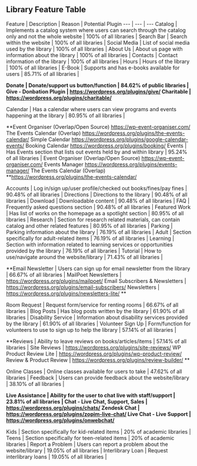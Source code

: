 ## Library Feature Table


Feature | Description | Reason | Potential Plugin
--- | --- | ---
Catalog | Implements a catalog system where users can search through the catalog only and not the whole website | 100% of all libraries |
Search Bar | Search within the website | 100% of all libraries |
Social Media | List of social media used by the library | 100% of all libraries |
About Us | About us page with information about the library | 100% of all libraries |
Contacts | Contact information of the library | 100% of all libraries |
Hours | Hours of the library | 100% of all libraries |
E-Book | Supports and has e-books available for users | 85.71% of all libraries |

**Donate | Donate/support us button/function | 84.62% of public libraries |
Give - Donbation Plugin | https://wordpress.org/plugins/give/
Charitable | https://wordpress.org/plugins/charitable/**

Calendar | Has a calendar where users can view programs and events happening at the library | 80.95% of all libraries |

  **Event Organiser (Overlap/Open Source)
    https://wp-event-organiser.com/
  The Events Calendar (Overlap)
    https://wordpress.org/plugins/the-events-calendar/
  Simple Calendar
    https://wordpress.org/plugins/google-calendar-events/
  Booking Calendar
    https://wordpress.org/plugins/booking/
Events | Has Events section that lists out events held by and within library | 95.24% of all libraries |
  Event Organiser (Overlap/Open Source)
    https://wp-event-organiser.com/
  Events Manager
    https://wordpress.org/plugins/events-manager/
  The Events Calendar (Overlap)
    **https://wordpress.org/plugins/the-events-calendar/
    
    
Accounts | Log in/sign up/user profile/checked out books/fines/pay fines | 90.48% of all libraries |
Directions | Directions to the library | 90.48% of all libraries |
Download | Downloadable content | 90.48% of all libraries |
FAQ | Frequently asked questions section | 90.48% of all libraries |
Featured Work | Has list of works on the homepage as a spotlight section | 80.95% of all libraries |
Research | Section for research related materials, can contain catalog and other related features | 80.95% of all libraries |
Parking | Parking information about the library | 76.19% of all libraries |
Adult | Section specifically for adult-related items | 76.19% of all libraries |
Learning | Section with information related to learning services or opportunities provided by the library | 76.19% of all libraries |
Tutorial | How to use/navigate around the website/library | 71.43% of all libraries |

**Email Newsletter | Users can sign up for email newsletter from the library | 66.67% of all libraries |
MailPoet Newsletters | https://wordpress.org/plugins/mailpoet/
Email Subscribers & Newsletters | https://wordpress.org/plugins/email-subscribers/
Newsletters | https://wordpress.org/plugins/newsletters-lite/ **

Room Request | Request form/service for renting rooms | 66.67% of all libraries |
Blog Posts | Has blog posts written by the library | 61.90% of all libraries |
Disability Service | Information about disability services provided by the library | 61.90% of all libraries |
Volunteer Sign Up | Form/function for volunteers to use to sign up to help the library | 57.14% of all libraries |

**Reviews | Ability to leave reviews on books/articles/items | 57.14% of all libraries |
Site Reviews | https://wordpress.org/plugins/site-reviews/
WP Product Review Lite | https://wordpress.org/plugins/wp-product-review/
Review & Product Review | https://wordpress.org/plugins/review-builder/ **

Online Classes | Online classes available for users to take | 47.62% of all libraries |
Feedback | Users can provide feedback about the website/library | 38.10% of all libraries |

**Live Assistance | Ability for the user to chat live with staff/support | 23.81% of all libraries |
Chat - Live Chat, Support, Sales | https://wordpress.org/plugins/chats/
Zendesk Chat | https://wordpress.org/plugins/zopim-live-chat/
Live Chat - Live Support | https://wordpress.org/plugins/onwebchat/**

Kids | Section specifically for kid-related items | 20% of academic libraries |
Teens | Section specifically for teen-related items | 20% of academic libraries |
Report a Problem | Users can report a problem about the website/library | 19.05% of all libraries |
Interlibrary Loan | Request interlibrary loans | 19.05% of all libraries |
